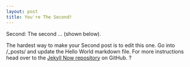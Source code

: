 ```yaml
---
layout: post
title: You're The Second!
---
```


Second:
The second ... (shown below).


The hardest way to make your Second post is to edit this one. Go into /_posts/ and update the Hello World markdown file. For more instructions head over to the [Jekyll Now repository](https://github.com/barryclark/jekyll-now) on GitHub. ?
